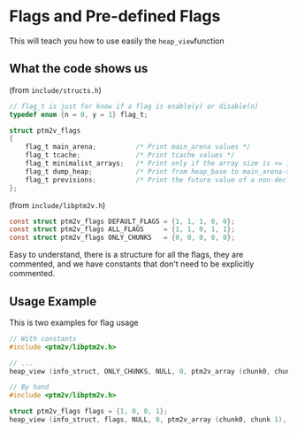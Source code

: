# Flags and Pre-defined Flags

This will teach you how to use easily the `heap_view`function

## What the code shows us

(from `include/structs.h`)
```C
// flag_t is just for know if a flag is enable(y) or disable(n)
typedef enum {n = 0, y = 1} flag_t;

struct ptm2v_flags
{
    flag_t main_arena;          /* Print main_arena values */
    flag_t tcache;              /* Print tcache values */
    flag_t minimalist_arrays;   /* Print only if the array size is <= 10 */
    flag_t dump_heap;           /* Print from heap_base to main_arena->top */
    flag_t previsions;          /* Print the future value of a non-declared/defined variable like fd & bk on an allocated chunk */
};
```

(from `include/libptm2v.h`)
```C
const struct ptm2v_flags DEFAULT_FLAGS = {1, 1, 1, 0, 0};
const struct ptm2v_flags ALL_FLAGS     = {1, 1, 0, 1, 1};
const struct ptm2v_flags ONLY_CHUNKS   = {0, 0, 0, 0, 0};
```

Easy to understand, there is a structure for all the flags, they are commented, and we have constants that don't need to be explicitly commented.

## Usage Example

This is two examples for flag usage

```C
// With constants
#include <ptm2v/libptm2v.h>

// ...
heap_view (info_struct, ONLY_CHUNKS, NULL, 0, ptm2v_array (chunk0, chunk 1), 2, stdout);
```

```C
// By hand
#include <ptm2v/libptm2v.h>

struct ptm2v_flags flags = {1, 0, 0, 1};
heap_view (info_struct, flags, NULL, 0, ptm2v_array (chunk0, chunk 1), 2, stdout);
```
